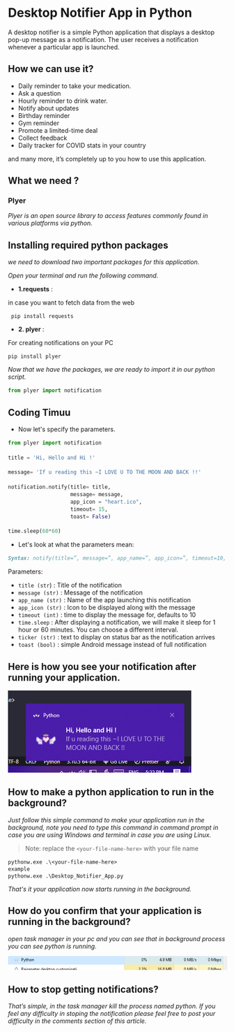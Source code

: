# Desktop Notifier App in Python

A desktop notifier is a simple Python application that displays a desktop pop-up message as a notification. The user receives a notification whenever a particular app is launched.

## How we can use it?

- Daily reminder to take your medication.
- Ask a question
- Hourly reminder to drink water.
- Notify about updates
- Birthday reminder
- Gym reminder
- Promote a limited-time deal
- Collect feedback
- Daily tracker for COVID stats in your country

and many more, it’s completely up to you how to use this application.

## What we need ?

### Plyer

*Plyer is an open source library to access features commonly found in various platforms via python.*

## Installing required python packages

*we need to download two important packages for this application.*

*Open your terminal and run the following command.*

- **1.requests** :

in case you want to fetch data from the web

```terminal
 pip install requests
```

- **2. plyer** :

For creating notifications on your PC

```terminal
pip install plyer
```

*Now that we have the packages, we are ready to import it in our python script.*

```py
from plyer import notification
```

## Coding Timuu

- Now let's specify the parameters.

```py
from plyer import notification

title = 'Hi, Hello and Hi !'

message= 'If u reading this ~I LOVE U TO THE MOON AND BACK !!'

notification.notify(title= title,
                    message= message,
                    app_icon = "heart.ico",
                    timeout= 15,
                    toast= False)

time.sleep(60*60)
```

- Let's look at what the parameters mean:

```markdown
Syntax: notify(title=”, message=”, app_name=”, app_icon=”, timeout=10, ticker=”, toast=False)
```

Parameters:

- `title (str`) : Title of the notification
- `message (str)` : Message of the notification
- `app_name (str)` : Name of the app launching this notification
- `app_icon (str)` : Icon to be displayed along with the message
- `timeout (int)` : time to display the message for, defaults to 10
- `time.sleep` : After displaying a notification, we will make it sleep for 1 hour or 60 minutes. You can choose a different interval.
- `ticker (str)` : text to display on status bar as the notification arrives
- `toast (bool)` : simple Android message instead of full notification

## Here is how you see your notification after running your application.

![notification after running](Capture.PNG)

## How to make a python application to run in the background?

*Just follow this simple command to make your application run in the background, note you need to type this command in command prompt in case you are using Windows and terminal in case you are using Linux.*

> Note: replace the `<your-file-name-here>` with your file name

```terminal
pythonw.exe .\<your-file-name-here>
example 
pythonw.exe .\Desktop_Notifier_App.py
```

*That's it your application now starts running in the background.*

## How do you confirm that your application is running in the background?

*open task manager in your pc and you can see that in background process you can see python is running.*

![script running in the backgroung](Capture2.PNG)

## How to stop getting notifications?

*That’s simple, in the task manager kill the process named python. If you feel any difficulty in stoping the notification please feel free to post your difficulty in the comments section of this article.*

